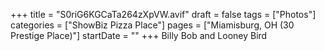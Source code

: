 +++
title = "S0riG6KGCaTa264zXpVW.avif"
draft = false
tags = ["Photos"]
categories = ["ShowBiz Pizza Place"]
pages = ["Miamisburg, OH (30 Prestige Place)"]
startDate = ""
+++
Billy Bob and Looney Bird
